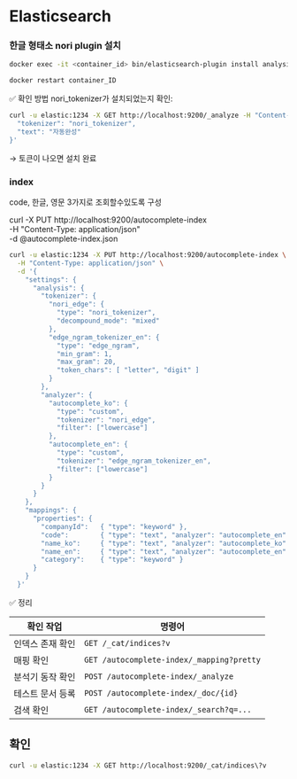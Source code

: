 # Elasticsearch

### 한글 형태소 nori plugin 설치 

```bash
docker exec -it <container_id> bin/elasticsearch-plugin install analysis-nori
```

```bash
docker restart container_ID
```

✅ 확인 방법
nori_tokenizer가 설치되었는지 확인:

```bash
curl -u elastic:1234 -X GET http://localhost:9200/_analyze -H "Content-Type: application/json" -d '{          ─╯
  "tokenizer": "nori_tokenizer",
  "text": "자동완성"
}'
```
→ 토큰이 나오면 설치 완료

### index

code, 한글, 영문 3가지로 조회할수있도록 구성 

curl -X PUT http://localhost:9200/autocomplete-index \
-H "Content-Type: application/json" \
-d @autocomplete-index.json


```bash
curl -u elastic:1234 -X PUT http://localhost:9200/autocomplete-index \
  -H "Content-Type: application/json" \
  -d '{
    "settings": {
      "analysis": {
        "tokenizer": {
          "nori_edge": {
            "type": "nori_tokenizer",
            "decompound_mode": "mixed"
          },
          "edge_ngram_tokenizer_en": {
            "type": "edge_ngram",
            "min_gram": 1,
            "max_gram": 20,
            "token_chars": [ "letter", "digit" ]
          }
        },
        "analyzer": {
          "autocomplete_ko": {
            "type": "custom",
            "tokenizer": "nori_edge",
            "filter": ["lowercase"]
          },
          "autocomplete_en": {
            "type": "custom",
            "tokenizer": "edge_ngram_tokenizer_en",
            "filter": ["lowercase"]
          }
        }
      }
    },
    "mappings": {
      "properties": {
        "companyId":   { "type": "keyword" },
        "code":        { "type": "text", "analyzer": "autocomplete_en" },
        "name_ko":     { "type": "text", "analyzer": "autocomplete_ko" },
        "name_en":     { "type": "text", "analyzer": "autocomplete_en" },
        "category":    { "type": "keyword" }
      }
    }
  }'

```
✅ 정리

| 확인 작업     | 명령어                                       |
| --------- | ----------------------------------------- |
| 인덱스 존재 확인 | `GET /_cat/indices?v`                     |
| 매핑 확인     | `GET /autocomplete-index/_mapping?pretty` |
| 분석기 동작 확인 | `POST /autocomplete-index/_analyze`       |
| 테스트 문서 등록 | `POST /autocomplete-index/_doc/{id}`      |
| 검색 확인     | `GET /autocomplete-index/_search?q=...`   |

## 확인 

```bash
curl -u elastic:1234 -X GET http://localhost:9200/_cat/indices\?v
```